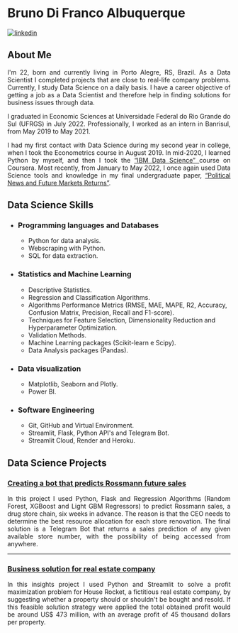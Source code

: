 # Bruno Di Franco Albuquerque
[![linkedin](https://img.shields.io/badge/linkedin-0A66C2?style=for-the-badge&logo=linkedin&logoColor=white)](https://www.linkedin.com/in/BrunoDiFrancoAlbuquerque/)

## About Me
<p align="justify"> I'm 22, born and currently living in Porto Alegre, RS, Brazil. As a Data Scientist I completed projects that are close to real-life company problems. Currently, I study Data Science on a daily basis. I have a career objective of getting a job as a Data Scientist and therefore help in finding solutions for business issues through data. </p>

<p align="justify"> I graduated in Economic Sciences at Universidade Federal do Rio Grande do Sul (UFRGS) in July 2022. Professionally, I worked as an intern in Banrisul, from May 2019 to May 2021. </p>

<p align="justify"> I had my first contact with Data Science during my second year in college, when I took the Econometrics course in August 2019. In mid-2020, I learned Python by myself, and then I took the <a href="https://www.coursera.org/account/accomplishments/professional-cert/ZWQ3NK8U7LY5?utm_source=link&utm_medium=certificate&utm_content=cert_image&utm_campaign=sharing_cta&utm_product=prof"> “IBM Data Science” </a> course on Coursera. Most recently, from January to May 2022, I once again used Data Science tools and knowledge in my final undergraduate paper, <a href="https://lume.ufrgs.br/handle/10183/238972">“Political News and Future Markets Returns”</a>. </p>

## Data Science Skills

 - ### Programming languages and Databases
    - Python for data analysis.
    - Webscraping with Python.
    - SQL for data extraction.
  
 - ### Statistics and Machine Learning
    - Descriptive Statistics.
    - Regression and Classification Algorithms.
    - Algorithms Performance Metrics (RMSE, MAE, MAPE, R2, Accuracy, Confusion Matrix, Precision, Recall and F1-score).
    - Techniques for Feature Selection, Dimensionality Reduction and Hyperparameter Optimization.
    - Validation Methods.
    - Machine Learning packages (Scikit-learn e Scipy).
    - Data Analysis packages (Pandas).
    
 - ### Data visualization
    - Matplotlib, Seaborn and Plotly.
    - Power BI.
    
 - ### Software Engineering
    - Git, GitHub and Virtual Environment.
    - Streamlit, Flask, Python API's and Telegram Bot.
    - Streamlit Cloud, Render and Heroku.

## Data Science Projects

### [**Creating a bot that predicts Rossmann future sales**](https://github.com/brunodifranco/project-rossmann-sales)
<p align="justify"> In this project I used Python, Flask and Regression Algorithms (Random Forest, XGBoost and Light GBM Regressors) to predict Rossmann sales, a drug store chain, six weeks in advance. The reason is that the CEO needs to determine the best resource allocation for each store renovation. The final solution is a Telegram Bot that returns a sales prediction of any given available store number, with the possibility of being accessed from anywhere. </p>

---
### [**Business solution for real estate company**](https://github.com/brunodifranco/project-house-rocket-insights)
<p align="justify"> In this insights project I used Python and Streamlit to solve a profit maximization problem for House Rocket, a fictitious real estate company, by suggesting whether a property should or shouldn't be bought and resold. If this feasible solution strategy were applied the total obtained profit would be around US$ 473 million, with an average profit of 45 thousand dollars per property. </p>




